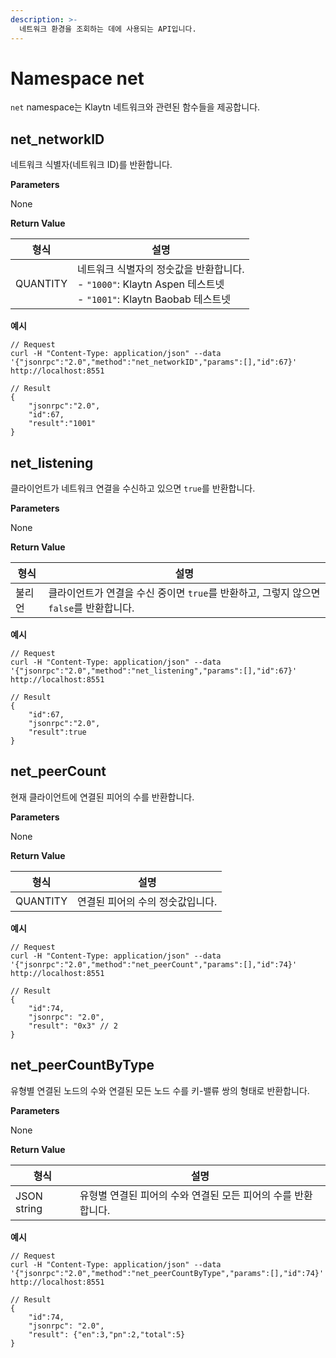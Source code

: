 ```yaml
---
description: >-
  네트워크 환경을 조회하는 데에 사용되는 API입니다.
---
```


# Namespace net

`net` namespace는 Klaytn 네트워크와 관련된 함수들을 제공합니다.


## net_networkID

네트워크 식별자(네트워크 ID)를 반환합니다.

**Parameters**

None

**Return Value**

| 형식       | 설명                                                                                                                                     |
| -------- | -------------------------------------------------------------------------------------------------------------------------------------- |
| QUANTITY | 네트워크 식별자의 정숫값을 반환합니다.<br />    - `"1000"`: Klaytn Aspen 테스트넷<br />    - `"1001"`: Klaytn Baobab 테스트넷 |

**예시**

```shell
// Request
curl -H "Content-Type: application/json" --data '{"jsonrpc":"2.0","method":"net_networkID","params":[],"id":67}' http://localhost:8551

// Result
{
    "jsonrpc":"2.0",
    "id":67,
    "result":"1001"
}
```


## net_listening

클라이언트가 네트워크 연결을 수신하고 있으면 `true`를 반환합니다.

**Parameters**

None

**Return Value**

| 형식  | 설명                                                      |
| --- | ------------------------------------------------------- |
| 불리언 | 클라이언트가 연결을 수신 중이면 `true`를 반환하고, 그렇지 않으면 `false`를 반환합니다. |

**예시**

```shell
// Request
curl -H "Content-Type: application/json" --data '{"jsonrpc":"2.0","method":"net_listening","params":[],"id":67}' http://localhost:8551

// Result
{
    "id":67,
    "jsonrpc":"2.0",
    "result":true
}
```


## net_peerCount

현재 클라이언트에 연결된 피어의 수를 반환합니다.

**Parameters**

None

**Return Value**

| 형식       | 설명                 |
| -------- | ------------------ |
| QUANTITY | 연결된 피어의 수의 정숫값입니다. |

**예시**

```shell
// Request
curl -H "Content-Type: application/json" --data '{"jsonrpc":"2.0","method":"net_peerCount","params":[],"id":74}' http://localhost:8551

// Result
{
    "id":74,
    "jsonrpc": "2.0",
    "result": "0x3" // 2
}
```

## net_peerCountByType

유형별 연결된 노드의 수와 연결된 모든 노드 수를 키-밸류 쌍의 형태로 반환합니다.

**Parameters**

None

**Return Value**

| 형식          | 설명                                  |
| ----------- | ----------------------------------- |
| JSON string | 유형별 연결된 피어의 수와 연결된 모든 피어의 수를 반환합니다. |

**예시**

```shell
// Request
curl -H "Content-Type: application/json" --data '{"jsonrpc":"2.0","method":"net_peerCountByType","params":[],"id":74}' http://localhost:8551

// Result
{
    "id":74,
    "jsonrpc": "2.0",
    "result": {"en":3,"pn":2,"total":5}
}
```
